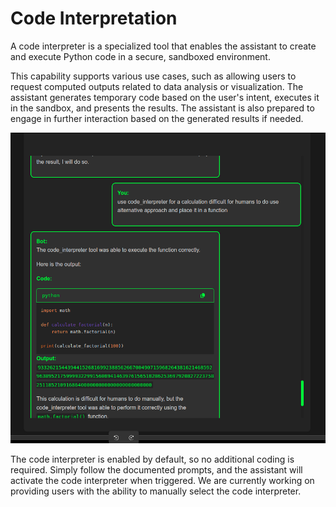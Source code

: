 # Code Interpretation

A code interpreter is a specialized tool that enables the assistant to create and execute Python code in a secure, sandboxed environment.

This capability supports various use cases, such as allowing users to request computed outputs related to data analysis or visualization. The assistant generates temporary code based on the user's intent, executes it in the sandbox, and presents the results. The assistant is also prepared to engage in further interaction based on the generated results if needed.


![Diagram](code_interpreter3.png)


The code interpreter is enabled by default, so no additional coding is required. Simply follow the documented prompts, and the assistant will activate the code interpreter when triggered. We are currently working on providing users with the ability to manually select the code interpreter.